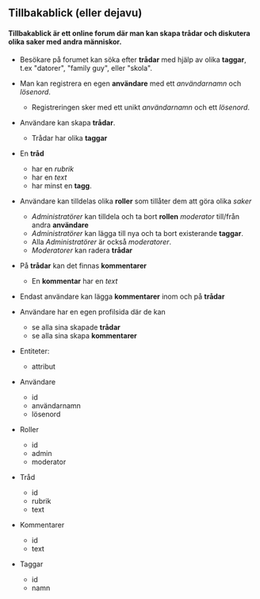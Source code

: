 ## Tillbakablick (eller dejavu)
#### Tillbakablick är ett online forum där man kan skapa trådar och diskutera olika saker med andra människor.

- Besökare på forumet kan söka efter **trådar** med hjälp av olika **taggar**, t.ex "datorer", "family guy", eller "skola".
- Man kan registrera en egen **användare** med ett *användarnamn* och *lösenord*.
  - Registreringen sker med ett unikt *användarnamn* och ett *lösenord*.
- Användare kan skapa **trådar**.
  - Trådar har olika **taggar**
- En **tråd**
  - har en *rubrik*
  - har en *text* 
  - har minst en **tagg**. 
- Användare kan tilldelas olika **roller** som tillåter dem att göra olika *saker*
  - *Administratörer* kan tilldela och ta bort **rollen** *moderator* till/från andra **användare**
  - *Administratörer* kan lägga till nya och ta bort existerande **taggar**.
  - Alla *Administratörer* är också *moderatorer*.
  - *Moderatorer* kan radera **trådar**
- På **trådar** kan det finnas **kommentarer**
  - En **kommentar** har en *text*

- Endast användare kan lägga **kommentarer** inom och på **trådar**

- Användare har en egen profilsida där de kan
  - se alla sina skapade **trådar**
  - se alla sina skapa **kommentarer**



- Entiteter: 	
  - attribut

- Användare
    - id
    - användarnamn
	- lösenord

-  Roller
	- id
	- admin
	- moderator
- Tråd
	- id
	- rubrik
	- text
- Kommentarer
	- id
	- text
- Taggar
	- id
	- namn